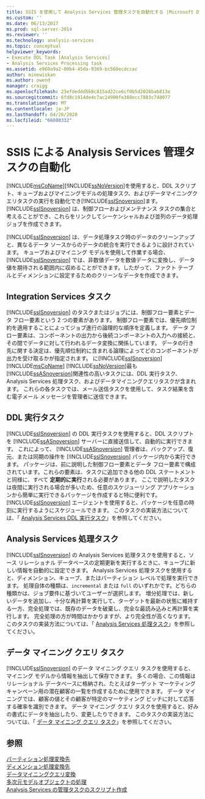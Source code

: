 ```yaml
---
title: SSIS を使用して Analysis Services 管理タスクを自動化する |Microsoft Docs
ms.custom: ''
ms.date: 06/13/2017
ms.prod: sql-server-2014
ms.reviewer: ''
ms.technology: analysis-services
ms.topic: conceptual
helpviewer_keywords:
- Execute DDL Task [Analysis Services]
- Analysis Services Processing task
ms.assetid: e960a9a2-80b4-45da-9369-bc560ecdccac
author: minewiskan
ms.author: owend
manager: craigg
ms.openlocfilehash: 23efdeddd568c815ad22ce6cf0b5d2026bab813e
ms.sourcegitcommit: 6fd8c1914de4c7ac24900fe388ecc7883c740077
ms.translationtype: MT
ms.contentlocale: ja-JP
ms.lasthandoff: 04/26/2020
ms.locfileid: "66080332"
---
```

# <a name="automate-analysis-services-administrative-tasks-with-ssis"></a>SSIS による Analysis Services 管理タスクの自動化
  [!INCLUDE[msCoName](../../includes/msconame-md.md)][!INCLUDE[ssNoVersion](../../includes/ssnoversion-md.md)]を使用すると、DDL スクリプト、キューブおよびマイニングモデルの処理タスク、およびデータマイニングクエリタスクの実行を自動化でき[!INCLUDE[ssISnoversion](../../includes/ssisnoversion-md.md)]ます。 [!INCLUDE[ssISnoversion](../../includes/ssisnoversion-md.md)] は、制御フローおよびメンテナンス タスクの集合と考えることができ、これらをリンクしてシーケンシャルおよび並列のデータ処理ジョブを作成できます。  
  
 [!INCLUDE[ssISnoversion](../../includes/ssisnoversion-md.md)] は、データ処理タスク時のデータのクリーンアップと、異なるデータ ソースからのデータの統合を実行できるように設計されています。 キューブおよびマイニング モデルを使用して作業する場合、 [!INCLUDE[ssISnoversion](../../includes/ssisnoversion-md.md)] では、非数値データを数値データに変換し、データ値を期待される範囲内に収めることができます。したがって、ファクト テーブルとディメンションに設定するためのクリーンなデータを作成できます。  
  
## <a name="integration-services-tasks"></a>Integration Services タスク  
 [!INCLUDE[ssISnoversion](../../includes/ssisnoversion-md.md)] のタスクまたはジョブには、制御フロー要素とデータ フロー要素という 2 つの要素があります。 制御フロー要素では、優先順位制約を適用することによってジョブ進行の論理的な順序を定義します。 データ フロー要素は、コンポーネントの出力から後続コンポーネントの入力への接続と、その間でデータに対して行われるデータ変換に関係しています。 データの行き先に関する決定は、優先順位制約に含まれる論理によってどのコンポーネントが出力を受け取るかが指定されます。 に[!INCLUDE[ssISnoversion](../../includes/ssisnoversion-md.md)] [!INCLUDE[msCoName](../../includes/msconame-md.md)] [!INCLUDE[ssNoVersion](../../includes/ssnoversion-md.md)]最も[!INCLUDE[ssASnoversion](../../includes/ssasnoversion-md.md)]関連性の高いタスクには、DDL 実行タスク、Analysis Services 処理タスク、およびデータマイニングクエリタスクが含まれます。 これらの各タスクでは、メール送信タスクを使用して、タスク結果を含む電子メール メッセージを管理者に送信できます。  
  
## <a name="the-execute-ddl-task"></a>DDL 実行タスク  
 [!INCLUDE[ssISnoversion](../../includes/ssisnoversion-md.md)] の DDL 実行タスクを使用すると、DDL スクリプトを [!INCLUDE[ssASnoversion](../../includes/ssasnoversion-md.md)] サーバーに直接送信して、自動的に実行できます。 これによって、 [!INCLUDE[ssASnoversion](../../includes/ssasnoversion-md.md)] 管理者は、バックアップ、復元、または同期の操作を [!INCLUDE[ssISnoversion](../../includes/ssisnoversion-md.md)] パッケージ内から実行できます。 パッケージは、前に説明した制御フロー要素とデータ フロー要素で構成されています。これらの要素は、タスクに追加できる他の DDL ステートメントと同様に、すべて **定期的に実行**される必要があります。 ここで説明したタスクは夜間に実行される場合が多いため、任意のスケジューリング アプリケーションから簡単に実行できるパッケージを作成すると特に便利です。 [!INCLUDE[ssISnoversion](../../includes/ssisnoversion-md.md)] エージェントを使用すると、パッケージを任意の時刻に実行するようにスケジュールできます。 このタスクの実装方法については、「 [Analysis Services DDL 実行タスク](../../integration-services/control-flow/analysis-services-execute-ddl-task.md)」を参照してください。  
  
## <a name="analysis-services-processing-task"></a>Analysis Services 処理タスク  
 [!INCLUDE[ssISnoversion](../../includes/ssisnoversion-md.md)] の Analysis Services 処理タスクを使用すると、ソース リレーショナル データベースの定期更新を実行するときに、キューブに新しい情報を自動的に設定できます。 Analysis Services 処理タスクを使用すると、ディメンション、キューブ、またはパーティション レベルで処理を実行できます。 処理自体の種類は、`incremental` または `full` のいずれかです。どちらの種類かは、ジョブ要件に基づいてユーザーが選択します。 増分処理では、新しいデータを追加し、十分な再計算を実行して、ターゲットを最新の状態に維持する一方、完全処理では、既存のデータを破棄し、完全な最読み込みと再計算を実行します。 完全処理の方が時間はかかりますが、より完全性が高くなります。 このタスクの実装方法については、「 [Analysis Services 処理タスク](../../integration-services/control-flow/analysis-services-processing-task.md)」を参照してください。  
  
## <a name="data-mining-query-task"></a>データ マイニング クエリ タスク  
 [!INCLUDE[ssISnoversion](../../includes/ssisnoversion-md.md)] のデータ マイニング クエリ タスクを使用すると、マイニング モデルから情報を抽出して保存できます。 多くの場合、この情報はリレーショナル データベースに格納され、たとえばターゲット マーケティング キャンペーン用の潜在顧客の一覧を作成するために使用できます。 データ マイニングでは、顧客の値とその顧客が特定のマーケティング ピッチに対して応答する確率を識別できます。 データ マイニング クエリ タスクを使用すると、好みの書式にデータを抽出したり、変更したりできます。 このタスクの実装方法については、「 [データ マイニング クエリ タスク](../../integration-services/control-flow/data-mining-query-task.md)」を参照してください。  
  
## <a name="see-also"></a>参照  
 [パーティション処理変換先](../../integration-services/data-flow/partition-processing-destination.md)   
 [ディメンション処理変換先](../../integration-services/data-flow/dimension-processing-destination.md)   
 [データマイニングクエリ変換](../../integration-services/data-flow/transformations/data-mining-query-transformation.md)   
 [多次元モデルオブジェクトの処理](../multidimensional-models/processing-a-multidimensional-model-analysis-services.md)   
 [Analysis Services の管理タスクのスクリプト作成](../script-administrative-tasks-in-analysis-services.md)  
  
  
